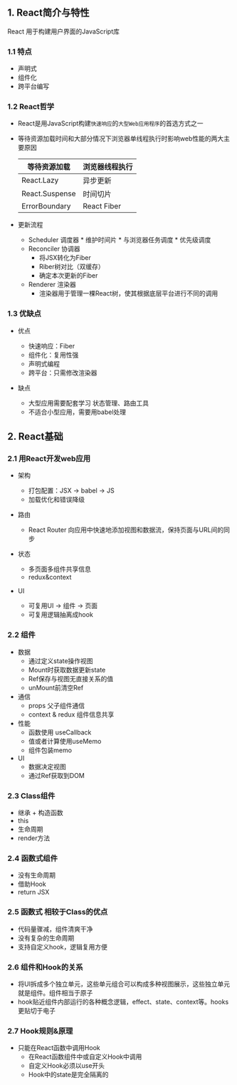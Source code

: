 ## 1. React简介与特性

React 用于构建用户界面的JavaScript库

### 1.1 特点

* 声明式
* 组件化
* 跨平台编写

### 1.2 React哲学

* React是用JavaScript构建`快速响应`的`大型Web应用程序`的首选方式之一

* 等待资源加载时间和大部分情况下浏览器单线程执行时影响web性能的两大主要原因

  | 等待资源加载   | 浏览器线程执行 |
  | -------------- | -------------- |
  | React.Lazy     | 异步更新       |
  | React.Suspense | 时间切片       |
  | ErrorBoundary  | React Fiber    |

* 更新流程
  * Scheduler 调度器
    	* 维护时间片
    	* 与浏览器任务调度
    	* 优先级调度
  * Reconciler 协调器
    * 将JSX转化为Fiber
    * Riber树对比（双缓存）
    * 确定本次更新的Fiber
  * Renderer 渲染器
    * 渲染器用于管理一棵React树，使其根据底层平台进行不同的调用

### 1.3 优缺点

* 优点
  * 快速响应：Fiber
  * 组件化：复用性强
  * 声明式编程
  * 跨平台：只需修改渲染器

* 缺点
  * 大型应用需要配套学习  状态管理、路由工具
  * 不适合小型应用，需要用babel处理

## 2. React基础

### 2.1 用React开发web应用

* 架构
  * 打包配置：JSX -> babel -> JS
  * 加载优化和错误降级

* 路由
  * React Router 向应用中快速地添加视图和数据流，保持页面与URL间的同步
* 状态
  * 多页面多组件共享信息
  *  redux&context
* UI
  * 可复用UI -> 组件 -> 页面
  * 可复用逻辑抽离成hook

### 2.2 组件

* 数据
  * 通过定义state操作视图
  * Mount时获取数据更新state
  * Ref保存与视图无直接关系的值
  * unMount前清空Ref
* 通信
  * props 父子组件通信
  * context & redux 组件信息共享
* 性能
  * 函数使用 useCallback
  * 值或者计算使用useMemo
  * 组件包装memo
* UI
  * 数据决定视图
  * 通过Ref获取到DOM

### 2.3 Class组件

* 继承 + 构造函数
* this
* 生命周期
* render方法

### 2.4 函数式组件

* 没有生命周期
* 借助Hook
* return JSX

### 2.5 函数式 相较于Class的优点

* 代码量骤减，组件清爽干净
* 没有复杂的生命周期
* 支持自定义hook，逻辑复用方便

### 2.6 组件和Hook的关系

* 将UI拆成多个独立单元，这些单元组合可以构成多种视图展示，这些独立单元就是组件。组件相当于原子
* hook贴近组件内部运行的各种概念逻辑，effect、state、context等。hooks更贴切于电子

### 2.7 Hook规则&原理

* 只能在React函数中调用Hook
  * 在React函数组件中或自定义Hook中调用
  * 自定义Hook必须以use开头
  * Hook中的state是完全隔离的

